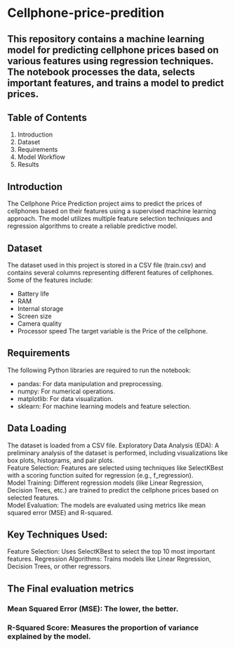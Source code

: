 # Cellphone-price-predition
## This repository contains a machine learning model for predicting cellphone prices based on various features using regression techniques. The notebook processes the data, selects important features, and trains a model to predict prices.

## Table of Contents
1. Introduction
2. Dataset
3. Requirements
4. Model Workflow
5. Results

## Introduction
The Cellphone Price Prediction project aims to predict the prices of cellphones based on their features using a supervised machine learning approach. The model utilizes multiple feature selection techniques and regression algorithms to create a reliable predictive model.

## Dataset
The dataset used in this project is stored in a CSV file (train.csv) and contains several columns representing different features of cellphones.
Some of the features include:
- Battery life
- RAM
- Internal storage
- Screen size
- Camera quality
- Processor speed
The target variable is the Price of the cellphone.

## Requirements
The following Python libraries are required to run the notebook:
- pandas: For data manipulation and preprocessing.
- numpy: For numerical operations.
- matplotlib: For data visualization.
- sklearn: For machine learning models and feature selection.


## Data Loading
The dataset is loaded from a CSV file.
Exploratory Data Analysis (EDA): A preliminary analysis of the dataset is performed, including visualizations like box plots, histograms, and pair plots.  
Feature Selection: Features are selected using techniques like SelectKBest with a scoring function suited for regression (e.g., f_regression).  
Model Training: Different regression models (like Linear Regression, Decision Trees, etc.) are trained to predict the cellphone prices based on selected features.  
Model Evaluation: The models are evaluated using metrics like mean squared error (MSE) and R-squared.  

## Key Techniques Used:
Feature Selection: Uses SelectKBest to select the top 10 most important features.
Regression Algorithms: Trains models like Linear Regression, Decision Trees, or other regressors.

## The Final evaluation metrics 

### Mean Squared Error (MSE): The lower, the better.
### R-Squared Score: Measures the proportion of variance explained by the model.
